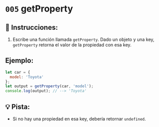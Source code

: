 # `005` getProperty

## 📝 Instrucciones:

1. Escribe una función llamada `getProperty`. Dado un objeto y una key, `getProperty` retorna el valor de la propiedad con esa key.

## Ejemplo:

```Javascript
let car = {
  model: 'Toyota'
};
let output = getProperty(car, 'model');
console.log(output); // --> 'Toyota'
```

## 💡 Pista:

+ Si no hay una propiedad en esa key, debería retornar `undefined`.
